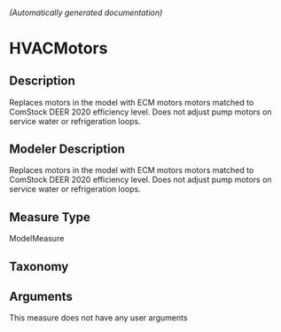 

###### (Automatically generated documentation)

# HVACMotors

## Description
Replaces motors in the model with ECM motors motors matched to ComStock DEER 2020 efficiency level. Does not adjust pump motors on service water or refrigeration loops.

## Modeler Description
Replaces motors in the model with ECM motors motors matched to ComStock DEER 2020 efficiency level. Does not adjust pump motors on service water or refrigeration loops.

## Measure Type
ModelMeasure

## Taxonomy


## Arguments




This measure does not have any user arguments


